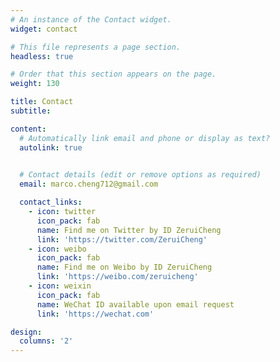 ```yaml
---
# An instance of the Contact widget.
widget: contact

# This file represents a page section.
headless: true

# Order that this section appears on the page.
weight: 130

title: Contact
subtitle:

content:
  # Automatically link email and phone or display as text?
  autolink: true
  

  # Contact details (edit or remove options as required)
  email: marco.cheng712@gmail.com

  contact_links:
    - icon: twitter
      icon_pack: fab
      name: Find me on Twitter by ID ZeruiCheng
      link: 'https://twitter.com/ZeruiCheng'
    - icon: weibo
      icon_pack: fab
      name: Find me on Weibo by ID ZeruiCheng
      link: 'https://weibo.com/zeruicheng'
    - icon: weixin
      icon_pack: fab
      name: WeChat ID available upon email request
      link: 'https://wechat.com'

design:
  columns: '2'
---
```

